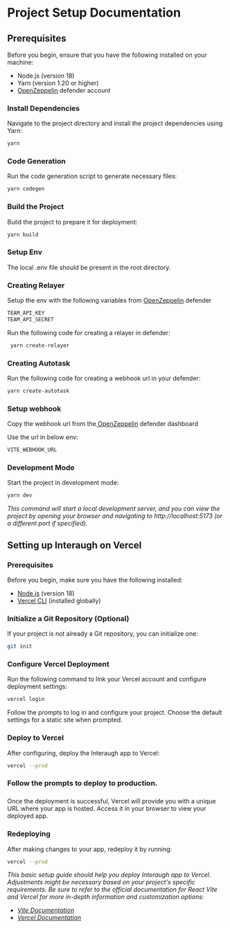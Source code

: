 # **Project Setup Documentation**

 


## **Prerequisites**

 

Before you begin, ensure that you have the following installed on your machine:

 * Node.js (version 18)
 * Yarn (version 1.20 or higher)
 * [ OpenZeppelin](https://defender.openzeppelin.com/) defender account

 


### **Install Dependencies**

Navigate to the project directory and install the project dependencies using Yarn:

```bash
yarn
```
 


### **Code Generation**

Run the code generation script to generate necessary files:

 
```bash
yarn codegen
```
 


### **Build the Project**


Build the project to prepare it for deployment:

 
```bash
yarn build
```


### **Setup Env**


The local .env file should be present in the root directory.

 


### **Creating Relayer**

Setup the env with the following variables from ‎[OpenZeppelin](https://defender.openzeppelin.com/) defender

 
```bash
TEAM_API_KEY
TEAM_API_SECRET
```

Run the following code for creating a relayer in defender:

```bash
 yarn create-relayer
```

 


### **Creating Autotask**
Run the following code for creating a webhook url in your defender:

```bash
yarn create-autotask
```

 


### **Setup webhook**

Copy the webhook url from the[ OpenZeppelin](https://defender.openzeppelin.com/) defender dashboard

Use the url in below env:

 
```bash
VITE_WEBHOOK_URL
```


### **Development Mode**


Start the project in development mode:
 
```bash
yarn dev
 ```


_This command will start a local development server, and you can view the project by opening your browser and navigating to http://localhost:5173 (or a different port if specified)._

 


## **Setting up Interaugh on Vercel**

 


### **Prerequisites**

Before you begin, make sure you have the following installed:



* [Node.js](https://nodejs.org/) (version 18)
* [Vercel CLI](https://vercel.com/docs/cli) (installed globally)

 


### **Initialize a Git Repository (Optional)**

If your project is not already a Git repository, you can initialize one:

 
```bash
git init
```

 


### **Configure Vercel Deployment**

Run the following command to link your Vercel account and configure deployment settings:

 
```bash
vercel login
```

 Follow the prompts to log in and configure your project. Choose the default settings for a static site when prompted.

### **Deploy to Vercel**

After configuring, deploy the Interaugh app to Vercel:

 
```bash
vercel --prod
```

 


### **Follow the prompts to deploy to production.**

 


### 
Once the deployment is successful, Vercel will provide you with a unique URL where your app is hosted. Access it in your browser to view your deployed app.

 


### **Redeploying**

After making changes to your app, redeploy it by running:

 
```bash
vercel --prod
```

 

_This basic setup guide should help you deploy Interaugh app to Vercel. Adjustments might be necessary based on your project's specific requirements. Be sure to refer to the official documentation for React Vite and Vercel for more in-depth information and customization options:_



* _[Vite Documentation](https://vitejs.dev/)_
* _[Vercel Documentation](https://vercel.com/docs)_

 
